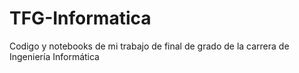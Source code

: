 # TFG-Informatica
 Codigo y notebooks de mi trabajo de final de grado de la carrera de Ingeniería Informática

